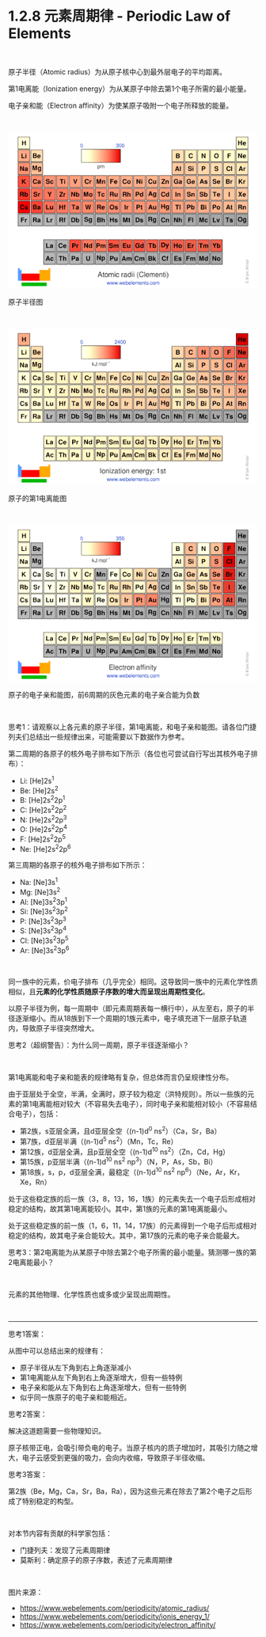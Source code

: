 # 1.2.8 元素周期律 - Periodic Law of Elements

<br>

原子半径（Atomic radius）为从原子核中心到最外层电子的平均距离。

第1电离能（Ionization energy）为从某原子中除去第1个电子所需的最小能量。

电子亲和能（Electron affinity）为使某原子吸附一个电子所释放的能量。

<br>

![原子半径图](../../img/1.2.8-1.png)

原子半径图

<br>

![原子的第1电离能图](../../img/1.2.8-2.png)

原子的第1电离能图

<br>

![原子的电子亲和能图](../../img/1.2.8-3.png)

原子的电子亲和能图，前6周期的灰色元素的电子亲合能为负数

<br>

思考1：请观察以上各元素的原子半径，第1电离能，和电子亲和能图。请各位门捷列夫们总结出一些规律出来，可能需要以下数据作为参考。

第二周期的各原子的核外电子排布如下所示（各位也可尝试自行写出其核外电子排布）：

- Li: [He]2s<sup>1</sup>
- Be: [He]2s<sup>2</sup>
- B: [He]2s<sup>2</sup>2p<sup>1</sup>
- C: [He]2s<sup>2</sup>2p<sup>2</sup>
- N: [He]2s<sup>2</sup>2p<sup>3</sup>
- O: [He]2s<sup>2</sup>2p<sup>4</sup>
- F: [He]2s<sup>2</sup>2p<sup>5</sup>
- Ne: [He]2s<sup>2</sup>2p<sup>6</sup>

第三周期的各原子的核外电子排布如下所示：

- Na: [Ne]3s<sup>1</sup>
- Mg: [Ne]3s<sup>2</sup>
- Al: [Ne]3s<sup>2</sup>3p<sup>1</sup>
- Si: [Ne]3s<sup>2</sup>3p<sup>2</sup>
- P: [Ne]3s<sup>2</sup>3p<sup>3</sup>
- S: [Ne]3s<sup>2</sup>3p<sup>4</sup>
- Cl: [Ne]3s<sup>2</sup>3p<sup>5</sup>
- Ar: [Ne]3s<sup>2</sup>3p<sup>6</sup>

<br>

同一族中的元素，价电子排布（几乎完全）相同。这导致同一族中的元素化学性质相似，且**元素的化学性质随原子序数的增大而呈现出周期性变化**。

以原子半径为例，每一周期中（即元素周期表每一横行中），从左至右，原子的半径逐渐缩小。而从18族到下一个周期的1族元素中，电子填充进下一层原子轨道内，导致原子半径突然增大。

思考2（超纲警告）：为什么同一周期，原子半径逐渐缩小？

<br>

第1电离能和电子亲和能表的规律略有复杂，但总体而言仍呈规律性分布。

由于亚层处于全空，半满，全满时，原子较为稳定（洪特规则）。所以一些族的元素的第1电离能相对较大（不容易失去电子），同时电子亲和能相对较小（不容易结合电子），包括：

- 第2族，s亚层全满，且d亚层全空（(n-1)d<sup>0</sup> ns<sup>2</sup>）（Ca，Sr，Ba）
- 第7族，d亚层半满（(n-1)d<sup>5</sup> ns<sup>2</sup>）（Mn，Tc，Re）
- 第12族，d亚层全满，且p亚层全空（(n-1)d<sup>10</sup> ns<sup>2</sup>）（Zn，Cd，Hg）
- 第15族，p亚层半满（(n-1)d<sup>10</sup> ns<sup>2</sup> np<sup>3</sup>）（N，P，As，Sb，Bi）
- 第18族，s，p，d亚层全满，最稳定（(n-1)d<sup>10</sup> ns<sup>2</sup> np<sup>6</sup>）（Ne，Ar，Kr，Xe，Rn）

处于这些稳定族的后一族（3，8，13，16，1族）的元素失去一个电子后形成相对稳定的结构，故其第1电离能较小。其中，第1族的元素的第1电离能最小。

处于这些稳定族的前一族（1，6，11，14，17族）的元素得到一个电子后形成相对稳定的结构，故其电子亲合能较大。其中，第17族的元素的电子亲合能最大。

思考3：第2电离能为从某原子中除去第2个电子所需的最小能量。猜测哪一族的第2电离能最小？

<br>

元素的其他物理、化学性质也或多或少呈现出周期性。

<br>

---

思考1答案：

从图中可以总结出来的规律有：

- 原子半径从左下角到右上角逐渐减小
- 第1电离能从左下角到右上角逐渐增大，但有一些特例
- 电子亲和能从左下角到右上角逐渐增大，但有一些特例
- 似乎同一族原子的电子亲和能相近。

思考2答案：

解决这道题需要一些物理知识。

原子核带正电，会吸引带负电的电子。当原子核内的质子增加时，其吸引力随之增大，电子云感受到更强的吸力，会向内收缩，导致原子半径收缩。

思考3答案：

第2族（Be，Mg，Ca，Sr，Ba，Ra），因为这些元素在除去了第2个电子之后形成了特别稳定的构型。

<br>

对本节内容有贡献的科学家包括：

- 门捷列夫：发现了元素周期律
- 莫斯利：确定原子的原子序数，表述了元素周期律

<br>

图片来源：

- https://www.webelements.com/periodicity/atomic_radius/
- https://www.webelements.com/periodicity/ionis_energy_1/
- https://www.webelements.com/periodicity/electron_affinity/